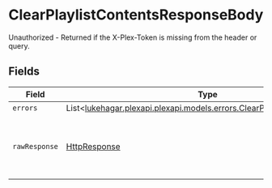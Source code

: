 # ClearPlaylistContentsResponseBody

Unauthorized - Returned if the X-Plex-Token is missing from the header or query.


## Fields

| Field                                                                                                                           | Type                                                                                                                            | Required                                                                                                                        | Description                                                                                                                     |
| ------------------------------------------------------------------------------------------------------------------------------- | ------------------------------------------------------------------------------------------------------------------------------- | ------------------------------------------------------------------------------------------------------------------------------- | ------------------------------------------------------------------------------------------------------------------------------- |
| `errors`                                                                                                                        | List<[lukehagar.plexapi.plexapi.models.errors.ClearPlaylistContentsErrors](../../models/errors/ClearPlaylistContentsErrors.md)> | :heavy_minus_sign:                                                                                                              | N/A                                                                                                                             |
| `rawResponse`                                                                                                                   | [HttpResponse<InputStream>](https://docs.oracle.com/en/java/javase/11/docs/api/java.net.http/java/net/http/HttpResponse.html)   | :heavy_minus_sign:                                                                                                              | Raw HTTP response; suitable for custom response parsing                                                                         |